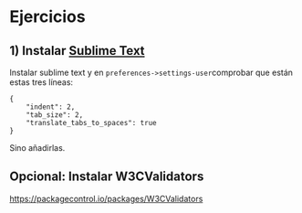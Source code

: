 # Ejercicios

## 1) Instalar [Sublime Text](https://www.sublimetext.com/)
Instalar sublime text y en ```preferences->settings-user```comprobar que están estas tres líneas:
```
{
	"indent": 2,
	"tab_size": 2,
	"translate_tabs_to_spaces": true
}
```

Sino añadirlas.


## Opcional: Instalar W3CValidators
https://packagecontrol.io/packages/W3CValidators